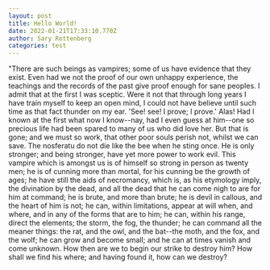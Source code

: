 ```yaml
---
layout: post
title: Hello World!
date: 2022-01-21T17:33:10.770Z
author: Sary Rottenberg
categories: test
---
```

"There are such beings as vampires; some of us have evidence that they exist. Even had we not the proof of our own unhappy experience, the teachings and the records of the past give proof enough for sane peoples. I admit that at the first I was sceptic. Were it not that through long years I have train myself to keep an open mind, I could not have believe until such time as that fact thunder on my ear. 'See! see! I prove; I prove.' Alas! Had I known at the first what now I know--nay, had I even guess at him--one so precious life had been spared to many of us who did love her. But that is gone; and we must so work, that other poor souls perish not, whilst we can save. The nosferatu do not die like the bee when he sting once. He is only stronger; and being stronger, have yet more power to work evil. This vampire which is amongst us is of himself so strong in person as twenty men; he is of cunning more than mortal, for his cunning be the growth of ages; he have still the aids of necromancy, which is, as his etymology imply, the divination by the dead, and all the dead that he can come nigh to are for him at command; he is brute, and more than brute; he is devil in callous, and the heart of him is not; he can, within limitations, appear at will when, and where, and in any of the forms that are to him; he can, within his range, direct the elements; the storm, the fog, the thunder; he can command all the meaner things: the rat, and the owl, and the bat--the moth, and the fox, and the wolf; he can grow and become small; and he can at times vanish and come unknown. How then are we to begin our strike to destroy him? How shall we find his where; and having found it, how can we destroy?